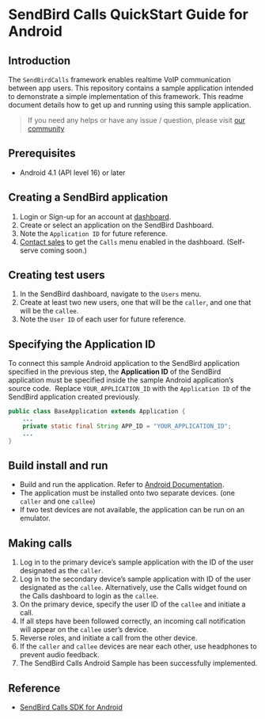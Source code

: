 # SendBird Calls QuickStart Guide for Android

## Introduction

The `SendBirdCalls` framework enables realtime VoIP communication between app users.  This repository contains a sample application intended to demonstrate a simple implementation of this framework. This readme document details how to get up and running using this sample application.

> If you need any helps or have any issue / question, please visit [our community](https://community.sendbird.com) 

## Prerequisites

- Android 4.1 (API level 16) or later

## Creating a SendBird application

 1. Login or Sign-up for an account at [dashboard](https://dashboard.sendbird.com).
 2. Create or select an application on the SendBird Dashboard.
 3. Note the `Application ID` for future reference.
 4. [Contact sales](https://sendbird.com/contact-sales) to get the `Calls` menu enabled in the dashboard. (Self-serve coming soon.)

## Creating test users

 1. In the SendBird dashboard, navigate to the `Users` menu.
 2. Create at least two new users, one that will be the `caller`, and one that will be the `callee`.
 3. Note the `User ID` of each user for future reference.

## Specifying the Application ID

To connect this sample Android application to the SendBird application specified in the previous step, the **Application ID** of the SendBird application must be specified inside the sample Android application’s source code.
​
Replace `YOUR_APPLICATION_ID` with the `Application ID` of the SendBird application created previously.
​
```java
public class BaseApplication extends Application {
    ...
    private static final String APP_ID = "YOUR_APPLICATION_ID";
    ...
}
```

## Build install and run

 - Build and run the application. Refer to [Android Documentation](https://developer.android.com/studio/run).
 - The application must be installed onto two separate devices. (one `caller` and one `callee`)
 - If two test devices are not available, the application can be run on an emulator.

## Making calls

 1. Log in to the primary device’s sample application with the ID of the user designated as the `caller`.
 2. Log in to the secondary device’s sample application with ID of the user designated as the `callee`.  Alternatively, use the Calls widget found on the Calls dashboard to login as the `callee`.
 3. On the primary device, specify the user ID of the `callee` and initiate a call.
 4. If all steps have been followed correctly, an incoming call notification will appear on the `callee` user’s device.
 5. Reverse roles, and initiate a call from the other device.
 6. If the `caller` and `callee` devices are near each other, use headphones to prevent audio feedback.
 7. The SendBird Calls Android Sample has been successfully implemented.

## Reference

- [SendBird Calls SDK for Android](https://github.com/sendbird/sendbird-calls-android)
